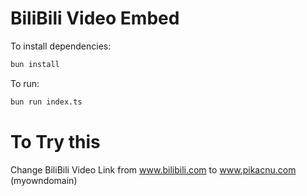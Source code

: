 # BiliBili Video Embed

To install dependencies:

```bash
bun install
```

To run:

```bash
bun run index.ts
```

# To Try this

Change BiliBili Video Link from
www.bilibili.com
to
www.pikacnu.com (myowndomain)